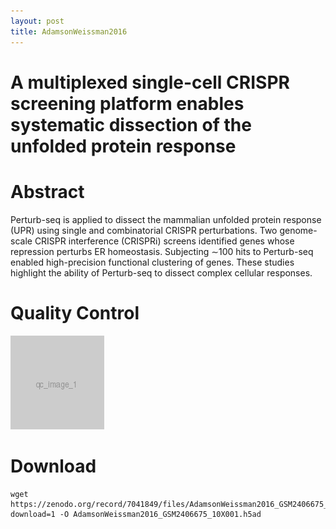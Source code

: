 ```yaml
---
layout: post
title: AdamsonWeissman2016
---
```


A multiplexed single-cell CRISPR screening platform enables systematic dissection of the unfolded protein response
==================================================================================================================

# Abstract


Perturb-seq is applied to dissect the mammalian unfolded protein response (UPR) using single and combinatorial CRISPR perturbations. Two genome-scale CRISPR interference (CRISPRi) screens identified genes whose repression perturbs ER homeostasis. Subjecting ∼100 hits to Perturb-seq enabled high-precision functional clustering of genes. These studies highlight the ability of Perturb-seq to dissect complex cellular responses.


# Quality Control
![QC1.png](qc_image_1.png)


# Download


```
wget https://zenodo.org/record/7041849/files/AdamsonWeissman2016_GSM2406675_10X001.h5ad?download=1 -O AdamsonWeissman2016_GSM2406675_10X001.h5ad
```